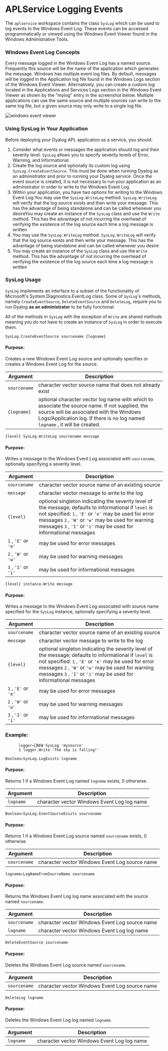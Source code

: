 # APLService Logging Events

The `aplservice` workspace contains the class `SysLog` which can be used to log events to the Windows Event Log.  These events can be accessed programmatically or viewed using the Windows Event Viewer found in the Windows Administrative Tools.

### Windows Event Log Concepts

Every message logged in the Windows Event Log has a named source.  Frequently this source will be the name of the application which generates the message.  Windows has multiple event log files.  By default, messages will be logged in the Application log file found in the Windows Logs section of the Windows Event Viewer.  Alternatively, you can create a custom log located in the Applications and Services Logs section in the Windows Event Viewer as shown by the "mylog" entry in the screenshot below.  Multiple applications can use the same source and multiple sources can write to the same log file, but a given source may only write to a single log file.

![windows event viewer](../img/windows-event-viewer.png)

### Using SysLog in Your Application

Before deploying your Dyalog APL application as a service, you should:

1. Consider what events or messages the application should log and their severity level. `SysLog` allows you to specify severity levels of Error, Warning, and Informational.
2. Create the log source and optionally its custom log using `SysLog.CreateEventSource`.  This must be done when running Dyalog as an administrator and prior to running your Dyalog service.  Once the event source is created, it is not necessary to run your application as an administrator in order to write to the Windows Event Log.
3. Within your application, you have two options for writing to the Windows Event Log:You may use the `SysLog.WriteLog` method.  `SysLog.WriteLog` will verify that the log source exists and then write your message.  This has the advantage of being standalone and can be called whenever you desireYou may create an instance of the `SysLog` class and use the `Write` method.  This has the advantage of not incurring the overhead of verifying the existence of the log source each time a log message is written
4. You may use the `SysLog.WriteLog` method.  `SysLog.WriteLog` will verify that the log source exists and then write your message.  This has the advantage of being standalone and can be called whenever you desire
5. You may create an instance of the `SysLog` class and use the `Write` method.  This has the advantage of not incurring the overhead of verifying the existence of the log source each time a log message is written

### SysLog Usage

`SysLog` implements an interface to a subset of the functionality of Microsoft's System.Diagnostics.EventLog class.  Some of `SysLog`'s methods, namely  `CreateEventSource`, `DeleteEventSource` and `DeleteLog`, require you to run Dyalog **as an administrator** to be fully functional.

All of the methods in `SysLog` with the exception of `Write` are shared methods meaning you do not have to create an instance of `SysLog` in order to execute them.

`SysLog.CreateEventSource sourcename {logname}`

#### Purpose:

Creates a new Windows Event Log source and optionally specifies or creates a Windows Event Log for the source.

| Argument | Description |
| --- | ---  |
| `sourcename` | character vector source name that does not already exist |
| `{logname}` | optional character vector log name with which to associate the source name. If not supplied, the source will be associated with the Windows Logs/Application log.  If there is no log named `logname` , it will be created. |

`{level} SysLog.WriteLog sourcename message`

#### Purpose:

Writes a message to the Windows Event Log associated with `sourcename`, optionally specifying a severity level.

| Argument | Description |
| --- | ---  |
| `sourcename` | character vector source name of an existing source |
| `message` | character vector message to write to the log |
| `{level}` | optional singleton indicating the severity level of the message; defaults to informational if `level` is not specified: `1` , `'E'` or `'e'` may be used for error messages `2` , `'W'` or `'w'` may be used for warning messages `3` , `'I'` or `'i'` may be used for informational messages | `1` , `'E'` or `'e'` | may be used for error messages | `2` , `'W'` or `'w'` | may be used for warning messages | `3` , `'I'` or `'i'` | may be used for informational messages |
| `1` , `'E'` or `'e'` | may be used for error messages |
| `2` , `'W'` or `'w'` | may be used for warning messages |
| `3` , `'I'` or `'i'` | may be used for informational messages |

`{level} instance.Write message`

#### Purpose:

Writes a message to the Windows Event Log associated with source name specified for the `SysLog` instance, optionally specifying a severity level.

| Argument | Description |
| --- | ---  |
| `sourcename` | character vector source name of an existing source |
| `message` | character vector message to write to the log |
| `{level}` | optional singleton indicating the severity level of the message; defaults to informational if `level` is not specified: `1` , `'E'` or `'e'` may be used for error messages `2` , `'W'` or `'w'` may be used for warning messages `3` , `'I'` or `'i'` may be used for informational messages | `1` , `'E'` or `'e'` | may be used for error messages | `2` , `'W'` or `'w'` | may be used for warning messages | `3` , `'I'` or `'i'` | may be used for informational messages |
| `1` , `'E'` or `'e'` | may be used for error messages |
| `2` , `'W'` or `'w'` | may be used for warning messages |
| `3` , `'I'` or `'i'` | may be used for informational messages |

### Example:
```apl
      logger←⎕NEW SysLog 'mysource'
      1 logger.Write 'The sky is falling!'
```

`Boolean←SysLog.LogExists logname`

#### Purpose:

Returns 1 if a Windows Event Log named `logname` exists, 0 otherwise.

| Argument | Description |
| --- | ---  |
| `logname` | character vector Windows Event Log log name |

`Boolean←SysLog.EventSourceExists sourcename`

#### Purpose:

Returns 1 if a Windows Event Log source named `sourcename` exists, 0 otherwise.

| Argument | Description |
| --- | ---  |
| `sourcename` | character vector Windows Event Log source name |

`logname←LogNameFromSourceName sourcename`

#### Purpose:

Returns the Windows Event Log log name associated with the source named `sourcename`.

| Argument | Description |
| --- | ---  |
| `sourcename` | character vector Windows Event Log source name |
| `logname` | character vector Windows Event Log log name |

`DeleteEventSource sourcename`

#### Purpose:

Deletes the Windows Event Log source named `sourcename`.

| Argument | Description |
| --- | ---  |
| `sourcename` | character vector Windows Event Log source name |

`DeleteLog logname`

#### Purpose:

Deletes the Windows Event Log log named `logname`.

| Argument | Description |
| --- | ---  |
| `logname` | character vector Windows Event Log log name |
